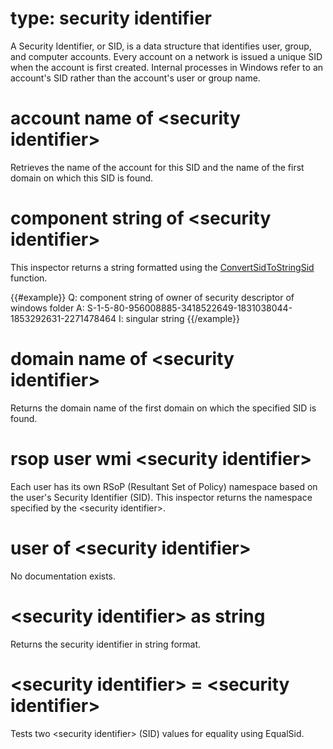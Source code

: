 # type: security identifier

A Security Identifier, or SID, is a data structure that identifies user, group, and computer accounts. Every account on a network is issued a unique SID when the account is first created. Internal processes in Windows refer to an account&#39;s SID rather than the account&#39;s user or group name.

# account name of &lt;security identifier&gt;

Retrieves the name of the account for this SID and the name of the first domain on which this SID is found.

# component string of &lt;security identifier&gt;

This inspector returns a string formatted using the [ConvertSidToStringSid](https://msdn.microsoft.com/en-us/library/windows/desktop/aa376399%28v=vs.85%29.aspx) function.

{{#example}}
Q: component string of owner of security descriptor of windows folder
A: S-1-5-80-956008885-3418522649-1831038044-1853292631-2271478464
I: singular string
{{/example}}

# domain name of &lt;security identifier&gt;

Returns the domain name of the first domain on which the specified SID is found.

# rsop user wmi &lt;security identifier&gt;

Each user has its own RSoP (Resultant Set of Policy) namespace based on the user&#39;s Security Identifier (SID). This inspector returns the namespace specified by the &lt;security identifier&gt;.

# user of &lt;security identifier&gt;

No documentation exists.

# &lt;security identifier&gt; as string

Returns the security identifier in string format.

# &lt;security identifier&gt; = &lt;security identifier&gt;

Tests two &lt;security identifier&gt; (SID) values for equality using EqualSid.
